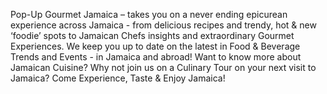 Pop-Up Gourmet Jamaica –  takes you on a never ending epicurean experience across Jamaica - from delicious recipes and trendy, hot & new ‘foodie’ spots to Jamaican Chefs insights and extraordinary Gourmet Experiences.  We keep you up to date on the latest in Food & Beverage Trends and Events - in Jamaica and abroad! Want to know more about Jamaican Cuisine? Why not join us on a Culinary Tour on your next visit to Jamaica? Come  Experience, Taste & Enjoy Jamaica!